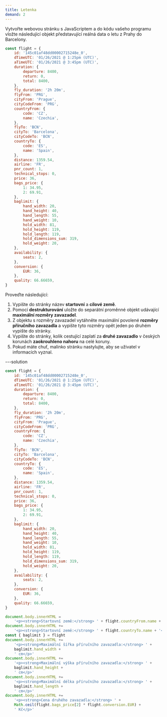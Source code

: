 ```yaml
---
title: Letenka
demand: 2
---
```


Vytvořte webovou stránku s JavaScriptem a do kódu vašeho programu vložte následující objekt představující reálná data o letu z Prahy do Barcelony.

```js
const flight = {
	id: '145c01af48dd00002715248e_0',
	dTimeUTC: '01/26/2021 @ 1:25pm (UTC)',
	aTimeUTC: '01/26/2021 @ 3:45pm (UTC)',
	duration: {
		departure: 8400,
		return: 0,
		total: 8400,
	},
	fly_duration: '2h 20m',
	flyFrom: 'PRG',
	cityFrom: 'Prague',
	cityCodeFrom: 'PRG',
	countryFrom: {
		code: 'CZ',
		name: 'Czechia',
	},
	flyTo: 'BCN',
	cityTo: 'Barcelona',
	cityCodeTo: 'BCN',
	countryTo: {
		code: 'ES',
		name: 'Spain',
	},
	distance: 1359.54,
	airline: 'FR',
	pnr_count: 1,
	technical_stops: 0,
	price: 36,
	bags_price: {
		1: 34.95,
		2: 69.91,
	},
	baglimit: {
		hand_width: 20,
		hand_height: 40,
		hand_length: 55,
		hand_weight: 10,
		hold_width: 81,
		hold_height: 119,
		hold_length: 119,
		hold_dimensions_sum: 319,
		hold_weight: 20,
	},
	availability: {
		seats: 2,
	},
	conversion: {
		EUR: 36,
	},
	quality: 66.66659,
}
```

Proveďte následující:

1. Vypište do stránky název **startovní** a **cílové země**.
1. Pomocí **destrukturování** uložte do separátní proměnné objekt udávající **maximální rozměry zavazadel**.
1. Z objektu s rozměry zavazadel vytáhněte maximální povolené **rozměry příručního zavazadla** a vypište tyto rozměry opět jeden po druhém vypište do stránky.
1. Vypište do stránky, kolik cestující zaplatí za **druhé zavazadlo** v českých korunách **zaokrouhleno nahoru** na celé koruny.
1. Pokud máte chuť, malinko stránku nastylujte, aby se uživatel v informacích vyznal.

---solution

```js
const flight = {
	id: '145c01af48dd00002715248e_0',
	dTimeUTC: '01/26/2021 @ 1:25pm (UTC)',
	aTimeUTC: '01/26/2021 @ 3:45pm (UTC)',
	duration: {
		departure: 8400,
		return: 0,
		total: 8400,
	},
	fly_duration: '2h 20m',
	flyFrom: 'PRG',
	cityFrom: 'Prague',
	cityCodeFrom: 'PRG',
	countryFrom: {
		code: 'CZ',
		name: 'Czechia',
	},
	flyTo: 'BCN',
	cityTo: 'Barcelona',
	cityCodeTo: 'BCN',
	countryTo: {
		code: 'ES',
		name: 'Spain',
	},
	distance: 1359.54,
	airline: 'FR',
	pnr_count: 1,
	technical_stops: 0,
	price: 36,
	bags_price: {
		1: 34.95,
		2: 69.91,
	},
	baglimit: {
		hand_width: 20,
		hand_height: 40,
		hand_length: 55,
		hand_weight: 10,
		hold_width: 81,
		hold_height: 119,
		hold_length: 119,
		hold_dimensions_sum: 319,
		hold_weight: 20,
	},
	availability: {
		seats: 2,
	},
	conversion: {
		EUR: 36,
	},
	quality: 66.66659,
}

document.body.innerHTML =
	'<p><strong>Startovní země:</strong> ' + flight.countryFrom.name + '</p>'
document.body.innerHTML +=
	'<p><strong>Startovní země:</strong> ' + flight.countryTo.name + '</p>'
const { baglimit } = flight
document.body.innerHTML +=
	'<p><strong>Maximální šířka příručního zavazadla:</strong> ' +
	baglimit.hand_width +
	' cm</p>'
document.body.innerHTML +=
	'<p><strong>Maximální výška příručního zavazadla:</strong> ' +
	baglimit.hand_height +
	' cm</p>'
document.body.innerHTML +=
	'<p><strong>Maximální délka příručního zavazadla:</strong> ' +
	baglimit.hand_length +
	' cm</p>'
document.body.innerHTML +=
	'<p><strong>Cena druhého zavazadla:</strong> ' +
	Math.ceil(flight.bags_price[2] * flight.conversion.EUR) +
	' Kč</p>'
```
